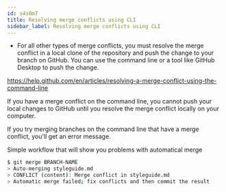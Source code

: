 ```yaml
---
id: s4s8m7
title: Resolving merge conflicts using CLI
sidebar_label: Resolving merge conflicts using CLI
---
```


<!-- ## resolving-a-merge-conflict-using-the-command-line -->

- For all other types of merge conflicts, you must resolve the merge conflict in a local clone of the repository and push the change to your branch on GitHub. You can use the command line or a tool like GitHub Desktop to push the change.

https://help.github.com/en/articles/resolving-a-merge-conflict-using-the-command-line





If you have a merge conflict on the command line, you cannot push your local changes to GitHub until you resolve the merge conflict locally on your computer.

If you try merging branches on the command line that have a merge conflict, you'll get an error message.

Simple workflow that will show you problems with automatical merge

```sh
$ git merge BRANCH-NAME
> Auto-merging styleguide.md
> CONFLICT (content): Merge conflict in styleguide.md
> Automatic merge failed; fix conflicts and then commit the result
```
